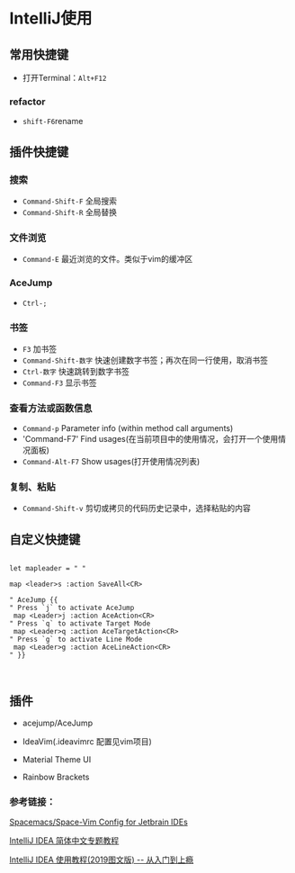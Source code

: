 # IntelliJ使用

## 常用快捷键

- 打开Terminal：`Alt+F12`

### refactor

- `shift-F6`rename

## 插件快捷键

### 搜索

- `Command-Shift-F` 全局搜索
- `Command-Shift-R` 全局替换

### 文件浏览

- `Command-E` 最近浏览的文件。类似于vim的缓冲区

### AceJump

- `Ctrl-;`

### 书签

- `F3` 加书签
- `Command-Shift-数字` 快速创建数字书签；再次在同一行使用，取消书签
- `Ctrl-数字` 快速跳转到数字书签
- `Command-F3` 显示书签

### 查看方法或函数信息

- `Command-p` Parameter info (within method call arguments)
- 'Command-F7' Find usages(在当前项目中的使用情况，会打开一个使用情况面板)
- `Command-Alt-F7` Show usages(打开使用情况列表)

### 复制、粘贴

- `Command-Shift-v` 剪切或拷贝的代码历史记录中，选择粘贴的内容

## 自定义快捷键

``` vimscript

let mapleader = " "

map <leader>s :action SaveAll<CR>

" AceJump {{
" Press `j` to activate AceJump
 map <Leader>j :action AceAction<CR>
" Press `q` to activate Target Mode
 map <Leader>q :action AceTargetAction<CR>
" Press `g` to activate Line Mode
 map <Leader>g :action AceLineAction<CR>
" }}



```

## 插件

- acejump/AceJump

- IdeaVim(.ideavimrc 配置见vim项目)

- Material Theme UI

- Rainbow Brackets



### 参考链接：

[Spacemacs/Space-Vim Config for Jetbrain IDEs](https://ztlevi.github.io/posts/The-Minimal-Spacemacs-Tweaks-for-Jetbrain-IDES/)

[IntelliJ IDEA 简体中文专题教程](https://github.com/judasn/IntelliJ-IDEA-Tutorial)

[IntelliJ IDEA 使用教程(2019图文版) -- 从入门到上瘾](https://www.jianshu.com/p/9c65b7613c30)
